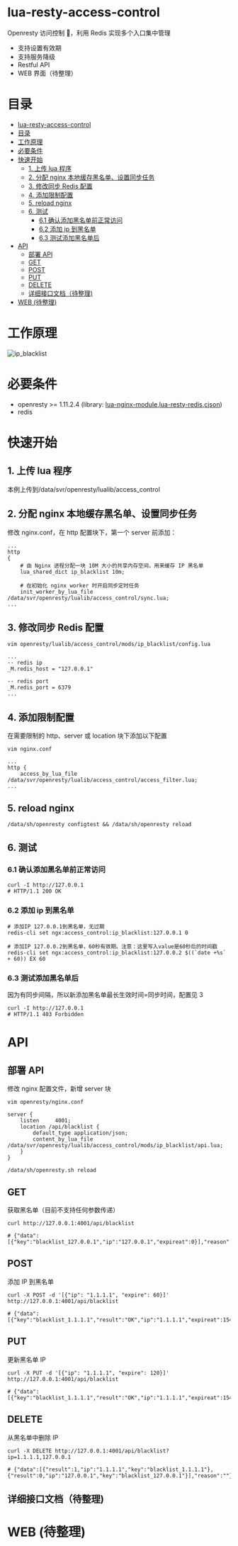 # lua-resty-access-control

Openresty 访问控制 ，利用 Redis 实现多个入口集中管理

- 支持设置有效期
- 支持服务降级
- Restful API
- WEB 界面（待整理）

# 目录

- [lua-resty-access-control](#lua-resty-access-control)
- [目录](#%E7%9B%AE%E5%BD%95)
- [工作原理](#%E5%B7%A5%E4%BD%9C%E5%8E%9F%E7%90%86)
- [必要条件](#%E5%BF%85%E8%A6%81%E6%9D%A1%E4%BB%B6)
- [快速开始](#%E5%BF%AB%E9%80%9F%E5%BC%80%E5%A7%8B)
    - [1. 上传 lua 程序](#1-%E4%B8%8A%E4%BC%A0-lua-%E7%A8%8B%E5%BA%8F)
    - [2. 分配 nginx 本地缓存黑名单、设置同步任务](#2-%E5%88%86%E9%85%8D-nginx-%E6%9C%AC%E5%9C%B0%E7%BC%93%E5%AD%98%E9%BB%91%E5%90%8D%E5%8D%95%E8%AE%BE%E7%BD%AE%E5%90%8C%E6%AD%A5%E4%BB%BB%E5%8A%A1)
    - [3. 修改同步 Redis 配置](#3-%E4%BF%AE%E6%94%B9%E5%90%8C%E6%AD%A5-redis-%E9%85%8D%E7%BD%AE)
    - [4. 添加限制配置](#4-%E6%B7%BB%E5%8A%A0%E9%99%90%E5%88%B6%E9%85%8D%E7%BD%AE)
    - [5. reload nginx](#5-reload-nginx)
    - [6. 测试](#6-%E6%B5%8B%E8%AF%95)
        - [6.1 确认添加黑名单前正常访问](#61-%E7%A1%AE%E8%AE%A4%E6%B7%BB%E5%8A%A0%E9%BB%91%E5%90%8D%E5%8D%95%E5%89%8D%E6%AD%A3%E5%B8%B8%E8%AE%BF%E9%97%AE)
        - [6.2 添加 ip 到黑名单](#62-%E6%B7%BB%E5%8A%A0-ip-%E5%88%B0%E9%BB%91%E5%90%8D%E5%8D%95)
        - [6.3 测试添加黑名单后](#63-%E6%B5%8B%E8%AF%95%E6%B7%BB%E5%8A%A0%E9%BB%91%E5%90%8D%E5%8D%95%E5%90%8E)
- [API](#api)
    - [部署 API](#%E9%83%A8%E7%BD%B2-api)
    - [GET](#get)
    - [POST](#post)
    - [PUT](#put)
    - [DELETE](#delete)
    - [详细接口文档（待整理)](#%E8%AF%A6%E7%BB%86%E6%8E%A5%E5%8F%A3%E6%96%87%E6%A1%A3%E5%BE%85%E6%95%B4%E7%90%86)
- [WEB (待整理)](#web-%E5%BE%85%E6%95%B4%E7%90%86)

# 工作原理

![ip_blacklist](docs/pic/ip_blacklist.png)

# 必要条件

- openresty >= 1.11.2.4 (library: [lua-nginx-module](https://github.com/openresty/lua-nginx-module),[lua-resty-redis](https://github.com/openresty/lua-resty-redis),[cjson](https://www.kyne.com.au/~mark/software/lua-cjson.php))
- redis

# 快速开始

## 1. 上传 lua 程序

本例上传到/data/svr/openresty/lualib/access_control

## 2. 分配 nginx 本地缓存黑名单、设置同步任务

修改 nginx.conf，在 http 配置块下，第一个 server 前添加：

```
...
http
{
    # 由 Nginx 进程分配一块 10M 大小的共享内存空间，用来缓存 IP 黑名单
    lua_shared_dict ip_blacklist 10m;

    # 在初始化 nginx worker 时开启同步定时任务
    init_worker_by_lua_file /data/svr/openresty/lualib/access_control/sync.lua;
...
```

## 3. 修改同步 Redis 配置

```
vim openresty/lualib/access_control/mods/ip_blacklist/config.lua
```

```
...
-- redis ip
_M.redis_host = "127.0.0.1"

-- redis port
_M.redis_port = 6379
...
```

## 4. 添加限制配置

在需要限制的 http、server 或 location 块下添加以下配置

```
vim nginx.conf
```

```
...
http {
    access_by_lua_file /data/svr/openresty/lualib/access_control/access_filter.lua;
...
```

## 5. reload nginx

```
/data/sh/openresty configtest && /data/sh/openresty reload
```

## 6. 测试

### 6.1 确认添加黑名单前正常访问

```
curl -I http://127.0.0.1
# HTTP/1.1 200 OK
```

### 6.2 添加 ip 到黑名单

```
# 添加IP 127.0.0.1到黑名单，无过期
redis-cli set ngx:access_control:ip_blacklist:127.0.0.1 0

# 添加IP 127.0.0.2到黑名单，60秒有效期。注意：这里写入value是60秒后的时间戳
redis-cli set ngx:access_control:ip_blacklist:127.0.0.2 $((`date +%s` + 60)) EX 60
```

### 6.3 测试添加黑名单后

因为有同步间隔，所以新添加黑名单最长生效时间=同步时间，配置见 3

```
curl -I http://127.0.0.1
# HTTP/1.1 403 Forbidden
```

# API

## 部署 API

修改 nginx 配置文件，新增 server 块

```
vim openresty/nginx.conf
```

```
server {
    listen     4001;
    location /api/blacklist {
        default_type application/json;
        content_by_lua_file /data/svr/openresty/lualib/access_control/mods/ip_blacklist/api.lua;
    }
}
```

```
/data/sh/openresty.sh reload
```

## GET

获取黑名单（目前不支持任何参数传递）

```
curl http://127.0.0.1:4001/api/blacklist

# {"data":[{"key":"blacklist_127.0.0.1","ip":"127.0.0.1","expireat":0}],"reason":""}
```

## POST

添加 IP 到黑名单

```
curl -X POST -d '[{"ip": "1.1.1.1", "expire": 60}]' http://127.0.0.1:4001/api/blacklist

# {"data":[{"key":"blacklist_1.1.1.1","result":"OK","ip":"1.1.1.1","expireat":1543386920}],"reason":""}
```

## PUT

更新黑名单 IP

```
curl -X PUT -d '[{"ip": "1.1.1.1", "expire": 120}]' http://127.0.0.1:4001/api/blacklist

# {"data":[{"key":"blacklist_1.1.1.1","result":"OK","ip":"1.1.1.1","expireat":1543387100}],"reason":""}
```

## DELETE

从黑名单中删除 IP

```
curl -X DELETE http://127.0.0.1:4001/api/blacklist?ip=1.1.1.1,127.0.0.1

# {"data":[{"result":1,"ip":"1.1.1.1","key":"blacklist_1.1.1.1"},{"result":0,"ip":"127.0.0.1","key":"blacklist_127.0.0.1"}],"reason":""}
```

## 详细接口文档（待整理)

# WEB (待整理)
